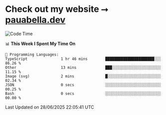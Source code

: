 # Check out my website ⭢ [pauabella.dev](https://pauabella.dev)

<!--START_SECTION:waka-->
![Code Time](http://img.shields.io/badge/Code%20Time-4%2C558%20hrs%2057%20mins-blue)

📊 **This Week I Spent My Time On** 

```text
💬 Programming Languages: 
TypeScript               1 hr 46 mins        ██████████████████████░░░   86.26 % 
Other                    13 mins             ███░░░░░░░░░░░░░░░░░░░░░░   11.15 % 
Image (svg)              2 mins              █░░░░░░░░░░░░░░░░░░░░░░░░   02.34 % 
JSON                     0 secs              ░░░░░░░░░░░░░░░░░░░░░░░░░   00.25 % 
Bash                     0 secs              ░░░░░░░░░░░░░░░░░░░░░░░░░   00.00 % 
```


 Last Updated on 28/06/2025 22:05:41 UTC
<!--END_SECTION:waka-->

